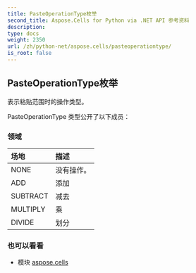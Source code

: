 ```yaml
---
title: PasteOperationType枚举
second_title: Aspose.Cells for Python via .NET API 参考资料
description:
type: docs
weight: 2350
url: /zh/python-net/aspose.cells/pasteoperationtype/
is_root: false
---
```

## PasteOperationType枚举
表示粘贴范围时的操作类型。



PasteOperationType 类型公开了以下成员：

### 领域
|场地|描述|
| :- | :- |
| NONE |没有操作。|
| ADD |添加|
| SUBTRACT |减去|
| MULTIPLY |乘|
| DIVIDE |划分|



### 也可以看看
* 模块 [aspose.cells](..)
